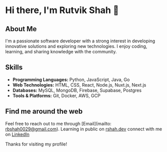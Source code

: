# Hi there, I'm Rutvik Shah 👋

## About Me
I'm a passionate software developer with a strong interest in developing innovative solutions and exploring new technologies. I enjoy coding, learning, and sharing knowledge with the community.

## Skills
- **Programming Languages:** Python, JavaScript, Java, Go
- **Web Technologies:** HTML, CSS, React, Node.js, Nuxt.js, Next.js
- **Databases:** MySQL, MongoDB, Firebase, Supabase, Postgres 
- **Tools & Platforms:** Git, Docker, AWS, GCP

## Find me around the web
Feel free to reach out to me through [Email](mailto: rbshah0029@gmail.com).
Learning in public on [rshah.dev](https://rshah.dev)
connect with me on  [LinkedIn](https://www.linkedin.com/in/rutvik-shah-343945178)


Thanks for visiting my profile!
